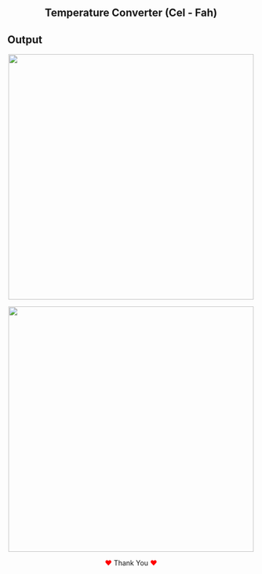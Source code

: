 <h2 align="center">Temperature Converter (Cel - Fah)</h2>

## Output

<p align="center">
<img width="500px" src="https://user-images.githubusercontent.com/80118217/202451874-998f2e5b-a4e7-47d6-8a4e-c4fe90f38ae2.JPG"> 
</p>

<p align="center">
<img width="500px" src="https://user-images.githubusercontent.com/80118217/202452359-7015c774-1b4d-4c57-ab4c-c5b3e3588620.JPG"> 
</p>

<p align="center"><span style="color: red;">&hearts;</span> Thank You <span style="color: red;">&hearts;</span></p>
